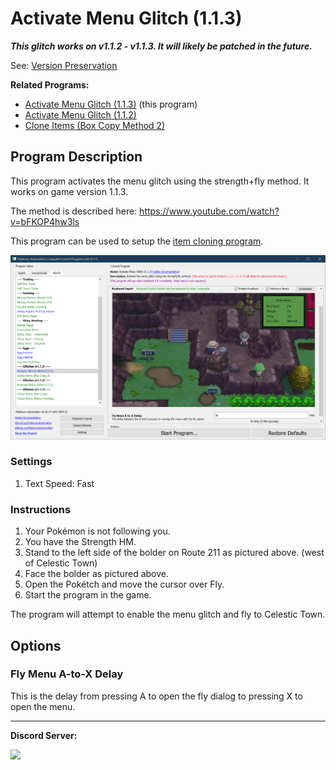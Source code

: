 # Activate Menu Glitch (1.1.3)

***This glitch works on v1.1.2 - v1.1.3. It will likely be patched in the future.***

See: [Version Preservation](VersionPreservation.md)

**Related Programs:**
- [Activate Menu Glitch (1.1.3)](ActivateMenuGlitch-113.md) (this program)
- [Activate Menu Glitch (1.1.2)](ActivateMenuGlitch-Poketch.md)
- [Clone Items (Box Copy Method 2)](CloneItemsBoxCopy2.md)

## Program Description

This program activates the menu glitch using the strength+fly method. It works on game version 1.1.3.

The method is described here: https://www.youtube.com/watch?v=bFKOP4hw3ls

This program can be used to setup the [item cloning program](CloneItemsBoxCopy2.md).

<img src="images/ActivateMenuGlitch-113-1.png">

### Settings

1. Text Speed: Fast

### Instructions

1. Your Pokémon is not following you.
2. You have the Strength HM.
3. Stand to the left side of the bolder on Route 211 as pictured above. (west of Celestic Town)
4. Face the bolder as pictured above.
5. Open the Pokétch and move the cursor over Fly.
6. Start the program in the game.

The program will attempt to enable the menu glitch and fly to Celestic Town.


## Options

### Fly Menu A-to-X Delay

This is the delay from pressing A to open the fly dialog to pressing X to open the menu.

<hr>

**Discord Server:** 

[<img src="https://canary.discordapp.com/api/guilds/695809740428673034/widget.png?style=banner2">](https://discord.gg/cQ4gWxN)
